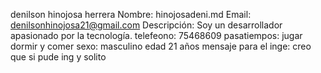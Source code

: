 denilson hinojosa herrera
Nombre: hinojosadeni.md
Email: denilsonhinojosa21@gmail.com
Descripción: Soy un desarrollador apasionado por la tecnología.
telefeono: 75468609
pasatiempos: jugar dormir y comer
sexo: masculino
edad 21 años
mensaje para el inge: creo que si pude ing y solito
